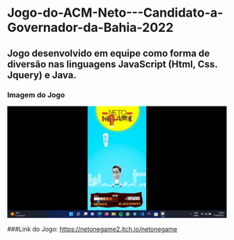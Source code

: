 # Jogo-do-ACM-Neto---Candidato-a-Governador-da-Bahia-2022

## Jogo desenvolvido em equipe como forma de diversão nas linguagens JavaScript (Html, Css. Jquery) e Java.


### Imagem do Jogo

![Game ACM Neto](https://github.com/analistaatila/Jogo-do-ACM-Neto---Candidato-a-Governador-da-Bahia-2022/blob/main/Imagem%20do%20Jogo.jpg)

###Link do Jogo: https://netonegame2.itch.io/netonegame
